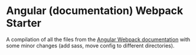 Angular (documentation) Webpack Starter
=======================================

A compilation of all the files from the [Angular Webpack documentation][angular-webpack]
with some minor changes (add sass, move config to different directories).


[angular-webpack]: https://angular.io/docs/ts/latest/guide/webpack.html